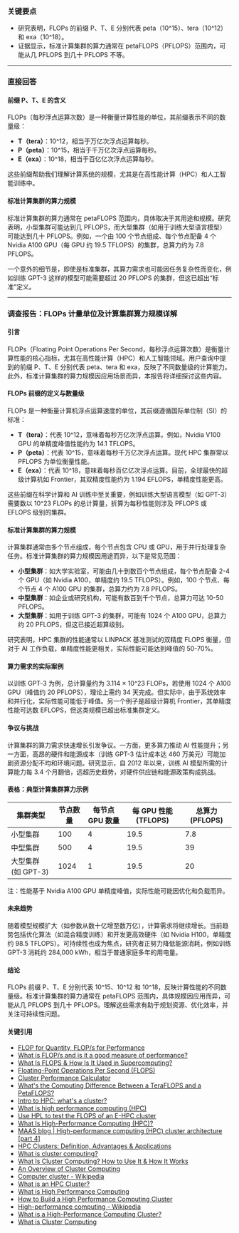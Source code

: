 ### 关键要点
- 研究表明，FLOPs 的前缀 P、T、E 分别代表 peta（10^15）、tera（10^12）和 exa（10^18）。
- 证据显示，标准计算集群的算力通常在 petaFLOPS（PFLOPS）范围内，可能从几 PFLOPS 到几十 PFLOPS 不等。

---

### 直接回答

#### 前缀 P、T、E 的含义
FLOPs（每秒浮点运算次数）是一种衡量计算性能的单位，其前缀表示不同的数量级：
- **T（tera）**：10^12，相当于万亿次浮点运算每秒。
- **P（peta）**：10^15，相当于千万亿次浮点运算每秒。
- **E（exa）**：10^18，相当于百亿亿次浮点运算每秒。

这些前缀帮助我们理解计算系统的规模，尤其是在高性能计算（HPC）和人工智能训练中。

#### 标准计算集群的算力规模
标准计算集群的算力通常在 petaFLOPS 范围内，具体取决于其用途和规模。研究表明，小型集群可能达到几 PFLOPS，而大型集群（如用于训练大型语言模型）可能达到几十 PFLOPS。例如，一个由 100 个节点组成、每个节点配备 4 个 Nvidia A100 GPU（每 GPU 约 19.5 TFLOPS）的集群，总算力约为 7.8 PFLOPS。

一个意外的细节是，即使是标准集群，其算力需求也可能因任务复杂性而变化，例如训练 GPT-3 这样的模型可能需要超过 20 PFLOPS 的集群，但这已超出“标准”定义。

---

### 调查报告：FLOPs 计量单位及计算集群算力规模详解

#### 引言
FLOPs（Floating Point Operations Per Second，每秒浮点运算次数）是衡量计算性能的核心指标，尤其在高性能计算（HPC）和人工智能领域。用户查询中提到的前缀 P、T、E 分别代表 peta、tera 和 exa，反映了不同数量级的计算能力。此外，标准计算集群的算力规模因应用场景而异，本报告将详细探讨这些内容。

#### FLOPs 前缀的定义与数量级
FLOPs 是一种衡量计算机浮点运算速度的单位，其前缀遵循国际单位制（SI）的标准：
- **T（tera）**：代表 10^12，意味着每秒万亿次浮点运算。例如，Nvidia V100 GPU 的单精度峰值性能约为 14.1 TFLOPS。
- **P（peta）**：代表 10^15，意味着每秒千万亿次浮点运算。现代 HPC 集群常以 PFLOPS 为单位衡量性能。
- **E（exa）**：代表 10^18，意味着每秒百亿亿次浮点运算。目前，全球最快的超级计算机如 Frontier，其双精度性能约为 1.194 EFLOPS，单精度性能更高。

这些前缀在科学计算和 AI 训练中至关重要，例如训练大型语言模型（如 GPT-3）需要数以 10^23 FLOPs 的总计算量，折算为每秒性能则涉及 PFLOPS 或 EFLOPS 级别的集群。

#### 标准计算集群的算力规模
计算集群通常由多个节点组成，每个节点包含 CPU 或 GPU，用于并行处理复杂任务。标准计算集群的算力规模因用途而异，以下是常见范围：
- **小型集群**：如大学实验室，可能由几十到数百个节点组成，每个节点配备 2-4 个 GPU（如 Nvidia A100，单精度约 19.5 TFLOPS）。例如，100 个节点、每个节点 4 个 A100 GPU 的集群，总算力约为 7.8 PFLOPS。
- **中型集群**：如企业或研究机构，可能有数百到千个节点，总算力可达 10-50 PFLOPS。
- **大型集群**：如用于训练 GPT-3 的集群，可能有 1024 个 A100 GPU，总算力约 20 PFLOPS，但这已接近超算级别。

研究表明，HPC 集群的性能通常以 LINPACK 基准测试的双精度 FLOPS 衡量，但对于 AI 工作负载，单精度性能更相关，实际性能可能达到峰值的 50-70%。

#### 算力需求的实际案例
以训练 GPT-3 为例，总计算量约为 3.114 × 10^23 FLOPs，若使用 1024 个 A100 GPU（峰值约 20 PFLOPS），理论上需约 34 天完成。但实际中，由于系统效率和并行化，实际性能可能低于峰值。另一个例子是超级计算机 Frontier，其单精度性能可达数 EFLOPS，但这类规模已超出标准集群定义。

#### 争议与挑战
计算集群的算力需求快速增长引发争议。一方面，更多算力推动 AI 性能提升；另一方面，高昂的硬件和能源成本（训练 GPT-3 估计成本达 460 万美元）可能加剧资源分配不均和环境问题。研究显示，自 2012 年以来，训练 AI 模型所需的计算能力每 3.4 个月翻倍，远超历史趋势，对硬件供应链和能源政策构成挑战。

#### 表格：典型计算集群算力示例

| 集群类型       | 节点数量 | 每节点 GPU 数量 | 每 GPU 性能 (TFLOPS) | 总算力 (PFLOPS) |
|----------------|----------|----------------|---------------------|-----------------|
| 小型集群       | 100      | 4              | 19.5               | 7.8             |
| 中型集群       | 500      | 4              | 19.5               | 39              |
| 大型集群 (如 GPT-3) | 1024    | 1              | 19.5               | 20              |

注：性能基于 Nvidia A100 GPU 单精度峰值，实际性能可能因优化和负载而异。

#### 未来趋势
随着模型规模扩大（如参数从数十亿增至数万亿），计算需求将继续增长。当前趋势包括优化算法（如混合精度训练）和开发更高效硬件（如 Nvidia H100，单精度约 98.5 TFLOPS）。可持续性也成为焦点，研究者正努力降低能源消耗，例如训练 GPT-3 消耗约 284,000 kWh，相当于普通家庭多年的用电量。

#### 结论
FLOPs 前缀 P、T、E 分别代表 10^15、10^12 和 10^18，反映计算性能的不同数量级。标准计算集群的算力通常在 petaFLOPS 范围内，具体规模因应用而异，可能从几 PFLOPS 到几十 PFLOPS。理解这些需求有助于规划资源、优化效率，并关注可持续性问题。

#### 关键引用
- [FLOP for Quantity, FLOP/s for Performance](https://blog.heim.xyz/flop-for-quantity-flop-s-for-performance/)
- [What is FLOP/s and is it a good measure of performance?](https://stackoverflow.com/questions/329174/what-is-flop-s-and-is-it-a-good-measure-of-performance)
- [What Is FLOPS & How Is It Used in Supercomputing?](https://biztechmagazine.com/article/2023/08/what-flops-and-how-does-it-help-supercomputer-performance-perfcon)
- [Floating-Point Operations Per Second (FLOPS)](https://en.wikichip.org/wiki/flops)
- [Cluster Performance Calculator](https://www.azcalculator.com/calc/cluster-performance.php)
- [What's the Computing Difference Between a TeraFLOPS and a PetaFLOPS?](https://www.hp.com/us-en/shop/tech-takes/computing-difference-between-teraflops-and-petaflops)
- [Intro to HPC: what's a cluster?](https://insidehpc.com/hpc101/intro-to-hpc-whats-a-cluster/)
- [What is high performance computing (HPC)](https://cloud.google.com/discover/what-is-high-performance-computing)
- [Use HPL to test the FLOPS of an E-HPC cluster](https://www.alibabacloud.com/help/en/e-hpc/e-hpc-1-0/use-cases/use-hpl-to-test-the-flops-of-an-e-hpc-cluster)
- [What Is High-Performance Computing (HPC)?](https://www.ibm.com/think/topics/hpc)
- [MAAS blog | High-performance computing (HPC) cluster architecture [part 4]](https://maas.io/blog/hpc-cluster-architecture-part-4)
- [HPC Clusters: Definition, Advantages & Applications](https://www.totalcae.com/resources/what-are-hpc-clusters/)
- [What is cluster computing?](https://www.ibm.com/think/topics/cluster-computing)
- [What Is Cluster Computing? How to Use It & How It Works](https://www.liquidweb.com/blog/computer-cluster/)
- [An Overview of Cluster Computing](https://www.geeksforgeeks.org/an-overview-of-cluster-computing/)
- [Computer cluster - Wikipedia](https://en.wikipedia.org/wiki/Computer_cluster)
- [What is an HPC Cluster?](https://www.hpe.com/emea_europe/en/what-is/hpc-clusters.html)
- [What is High Performance Computing](https://www.netapp.com/data-storage/high-performance-computing/what-is-hpc/)
- [How to Build a High Performance Computing Cluster](https://learn-more.supermicro.com/data-center-stories/how-to-build-a-high-performance-computing-cluster)
- [High-performance computing - Wikipedia](https://en.wikipedia.org/wiki/High-performance_computing)
- [What is a High-Performance Computing Cluster?](https://www.supermicro.com/en/glossary/hpc-clusters)
- [What is Cluster Computing](https://www.exxactcorp.com/blog/hpc/what-is-cluster-computing)